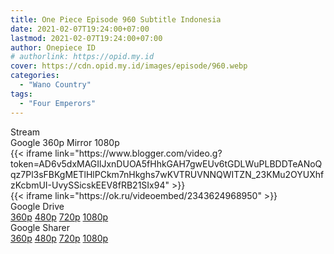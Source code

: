 ```yaml
---
title: One Piece Episode 960 Subtitle Indonesia
date: 2021-02-07T19:24:00+07:00
lastmod: 2021-02-07T19:24:00+07:00
author: Onepiece ID
# authorlink: https://opid.my.id
cover: https://cdn.opid.my.id/images/episode/960.webp
categories:
  - "Wano Country"
tags:
  - "Four Emperors"
---
```

<div class="ui menu violet borderless inverted">
  <div class="header item active">
        Stream
    </div>
  <a class="active item" data-tab="google">
    <i class="google drive icon"></i> Google 360p
    
  </a>
  <a class="item nounderline" data-tab="mirror">
    <i class="odnoklassniki icon"></i> Mirror 1080p
  </a>
</div>
<div class="ui bottom attached tab segment active" style="border:0 !important;" data-tab="google">
  {{< iframe link="https://www.blogger.com/video.g?token=AD6v5dxMAGIlJxnDUOA5fHhkGAH7gwEUv6tGDLWuPLBDDTeANoQqz7Pl3sFBKgMETlHlPCkm7nHkghs7wKVTRUVNNQWITZN_23KMu2OYUXhfzKcbmUI-UvySSicskEEV8fRB21SIx94" >}}
</div>
<div class="ui bottom attached tab segment" style="border:0 !important;" data-tab="mirror">
{{< iframe link="https://ok.ru/videoembed/2343624968950" >}}
</div>
<div class="ui menu violet borderless inverted">
  <div class="header item active ten">
        Google Drive
    </div>
  <a class="item nounderline" alt="One Piece Episode 960 Subtitle Indonesia" href="https://ouo.io/nF9Uix" target="_blank" rel="dofollow"><i class="google drive icon"></i>
    360p</a>
  <a class="item nounderline" alt="One Piece Episode 960 Subtitle Indonesia" href="https://ouo.io/1ZgPe9" target="_blank" rel="dofollow"><i class="google drive icon"></i>
    480p</a>
  <a class="item nounderline" alt="One Piece Episode 960 Subtitle Indonesia" href="https://ouo.io/18f1Fa" target="_blank" rel="dofollow"><i class="google drive icon"></i>
    720p</a>
  <a class="item nounderline" alt="One Piece Episode 960 Subtitle Indonesia" href="https://ouo.io/9xvpGqL" target="_blank" rel="dofollow"><i class="google drive icon"></i>
    1080p</a>
  </a>
</div>
<div class="ui menu violet borderless inverted">
  <div class="header item active">
        Google Sharer
    </div>
  <a class="item nounderline" alt="One Piece Episode 960 Subtitle Indonesia" href="https://ouo.io/BRVrjg" target="_blank" rel="dofollow"><i class="google drive icon"></i>
    360p</a>
  <a class="item nounderline" alt="One Piece Episode 960 Subtitle Indonesia" href="https://ouo.io/vuO3f1" target="_blank" rel="dofollow"><i class="google drive icon"></i>
    480p</a>
  <a class="item nounderline" alt="One Piece Episode 960 Subtitle Indonesia" href="https://ouo.io/CXZekU" target="_blank" rel="dofollow"><i class="google drive icon"></i>
    720p</a>
  <a class="item nounderline" alt="One Piece Episode 960 Subtitle Indonesia" href="https://ouo.io/ndNHpj" target="_blank" rel="dofollow"><i class="google drive icon"></i>
    1080p</a>
  </a>
</div>